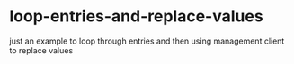 # loop-entries-and-replace-values
just an example to loop through entries and then using management client to replace values
